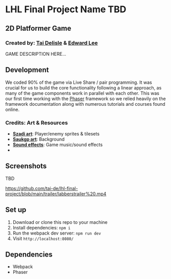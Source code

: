 # LHL Final Project Name TBD
## 2D Platformer Game
### Created by: [Tai Delisle](https://github.com/tai-de/) & [Edward Lee](https://github.com/edwardkinglee/)

GAME DESCRIPTION HERE...

## Development

We coded 90% of the game via Live Share / pair programming. It was crucial for us to build the core functionality following a linear approach, as many of the game components work in parallel with each other. This was our first time working with the [Phaser](https://phaser.io/) framework so we relied heavily on the framework documentation along with numerous tutorials and courses found online.

### Credits: Art & Resources

- [**Szadi art**](https://szadiart.itch.io/): Player/enemy sprites & tilesets
- [**Saukgp art**](https://saurabhkgp.itch.io/): Background
- [**Sound effects**](https://pixabay.com/): Game music/sound effects
- 

## Screenshots

TBD

https://github.com/tai-de/lhl-final-project/blob/main/trailer/labberstrailer%20.mp4
## Set up

1. Download or clone this repo to your machine
2. Install dependencies: `npm i`
3. Run the webpack dev server: `npm run dev`
4. Visit `http://localhost:8080/`

## Dependencies

- Webpack
- Phaser
